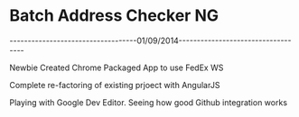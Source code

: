 Batch Address Checker NG
========================

-----------------------------------01/09/2014-----------------------------------

Newbie Created Chrome Packaged App to use FedEx WS

Complete re-factoring of existing prjoect with AngularJS


Playing with Google Dev Editor.  Seeing how good Github integration works